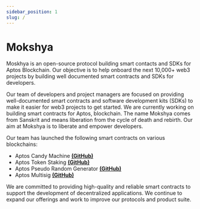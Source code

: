 ```yaml
---
sidebar_position: 1
slug: /
---
```


# Mokshya

<i class="fa fa-github"></i>

Moskhya is an open-source protocol building smart contacts and SDKs for Aptos Blockchain. Our objective is to help onboard the next 10,000+ web3 projects by building well documented smart contracts and SDKs for developers.

Our team of developers and project managers are focused on providing well-documented smart contracts and software development kits (SDKs) to make it easier for web3 projects to get started. We are currently working on building smart contracts for Aptos, blockchain. The name Mokshya comes from Sanskrit and means liberation from the cycle of death and rebirth. Our aim at Mokshya is to liberate and empower developers.

Our team has launched the following smart contracts on various blockchains:

- Aptos Candy Machine **[(GitHub)](https://github.com/mokshyaprotocol/aptos-candymachine)**
- Aptos Token Staking **[(GitHub)](https://github.com/mokshyaprotocol/aptos-token-staking)**
- Aptos Pseudo Random Generator **[(GitHub)](https://github.com/mokshyaprotocol/pseudo-random-generator)**
- Aptos Multisig **[(GitHub)](https://github.com/mokshyaprotocol/aptos-multisig)**

We are committed to providing high-quality and reliable smart contracts to support the development of decentralized applications. We continue to expand our offerings and work to improve our protocols and product suite.
